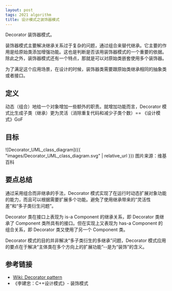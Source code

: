 ```yaml
---
layout: post
tags: 2021 algorithm
title: 设计模式之装饰器模式
---
```


Decorator 装饰器模式。

装饰器模式主要解决继承关系过于复杂的问题，通过组合来替代继承。它主要的作用是给原始类添加增强功能。这也是判断是否该用装饰器模式的一个重要的依据。除此之外，装饰器模式还有一个特点，那就是可以对原始类嵌套使用多个装饰器。

为了满足这个应用场景，在设计的时候，装饰器类需要跟原始类继承相同的抽象类或者接口。

## 定义

动态（组合）地给一个对象增加一些额外的职责。就增加功能而言，Decorator 模式比生成子类（继承）更为灵活（消除重复代码和减少子类个数）== 《设计模式》GoF

## 目标

![Decorator_UML_class_diagram]({{ "images/Decorator_UML_class_diagram.svg" | relative_url }})
图片来源：维基百科

## 要点总结

通过采用组合而非继承的手法，Decorator 模式实现了在运行时动态扩展对象功能的能力，而且可以根据需要扩展多个功能。避免了使用继承带来的“灵活性差”和“多子类衍生问题”。

Decorator 类在接口上表现为 is-a Component 的继承关系，即 Decorator 类继承了 Component 类所具有的接口。但在实现上又表现为 has-a Component 的组合关系，即 Decorator 类又使用了另一个 Component 类。

Decorator 模式的目的并非解决“多子类衍生的多继承”问题，Decorator 模式应用的要点在于解决“主体类在多个方向上的扩展功能”--是为“装饰”的含义。

## 参考链接

- [Wiki: Decorator pattern](https://en.wikipedia.org/wiki/Decorator_pattern)
- 《李建忠：C++设计模式》- 装饰模式
